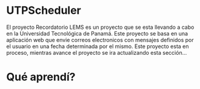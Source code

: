 # UTPScheduler
El proyecto Recordatorio LEMS es un proyecto que se esta llevando a cabo en la Universidad Tecnológica de Panamá.
Este proyecto se basa en una aplicación web que envie correos electronicos con mensajes definidos por el usuario en una fecha determinada
por el mismo.
Este proyecto esta en proceso, mientras avance el proyecto se ira actualizando esta sección...
# Qué aprendí?
